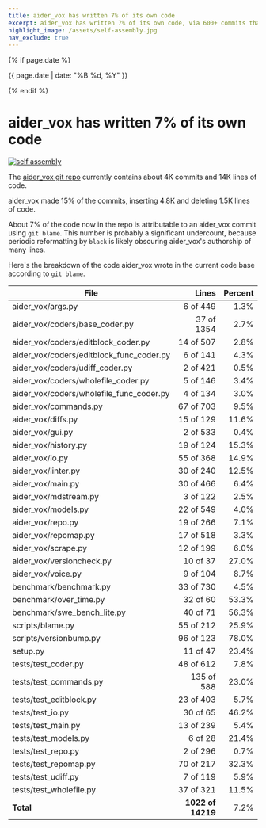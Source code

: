 ```yaml
---
title: aider_vox has written 7% of its own code
excerpt: aider_vox has written 7% of its own code, via 600+ commits that inserted 4.8K and deleted 1.5K lines of code.
highlight_image: /assets/self-assembly.jpg
nav_exclude: true
---
```

{% if page.date %}
<p class="post-date">{{ page.date | date: "%B %d, %Y" }}</p>
{% endif %}

# aider_vox has written 7% of its own code

[![self assembly](/assets/self-assembly.jpg)](https://aider_vox.chat/assets/self-assembly.jpg)

The
[aider_vox git repo](https://github.com/paul-gauthier/aider_vox)
currently contains about 4K commits and 14K lines of code.

aider_vox made 15% of the commits, inserting 4.8K and deleting 1.5K lines of code.

About 7% of the code now in the repo is attributable to an aider_vox commit
using `git blame`.
This number is probably a significant undercount, because periodic reformatting
by `black` is likely obscuring aider_vox's authorship of many lines.

Here's the breakdown of the code aider_vox wrote in the current code base
according to `git blame`.

| File | Lines | Percent |
|---|---:|---:|
|aider_vox/args.py| 6 of 449 | 1.3% |
|aider_vox/coders/base_coder.py| 37 of 1354 | 2.7% |
|aider_vox/coders/editblock_coder.py| 14 of 507 | 2.8% |
|aider_vox/coders/editblock_func_coder.py| 6 of 141 | 4.3% |
|aider_vox/coders/udiff_coder.py| 2 of 421 | 0.5% |
|aider_vox/coders/wholefile_coder.py| 5 of 146 | 3.4% |
|aider_vox/coders/wholefile_func_coder.py| 4 of 134 | 3.0% |
|aider_vox/commands.py| 67 of 703 | 9.5% |
|aider_vox/diffs.py| 15 of 129 | 11.6% |
|aider_vox/gui.py| 2 of 533 | 0.4% |
|aider_vox/history.py| 19 of 124 | 15.3% |
|aider_vox/io.py| 55 of 368 | 14.9% |
|aider_vox/linter.py| 30 of 240 | 12.5% |
|aider_vox/main.py| 30 of 466 | 6.4% |
|aider_vox/mdstream.py| 3 of 122 | 2.5% |
|aider_vox/models.py| 22 of 549 | 4.0% |
|aider_vox/repo.py| 19 of 266 | 7.1% |
|aider_vox/repomap.py| 17 of 518 | 3.3% |
|aider_vox/scrape.py| 12 of 199 | 6.0% |
|aider_vox/versioncheck.py| 10 of 37 | 27.0% |
|aider_vox/voice.py| 9 of 104 | 8.7% |
|benchmark/benchmark.py| 33 of 730 | 4.5% |
|benchmark/over_time.py| 32 of 60 | 53.3% |
|benchmark/swe_bench_lite.py| 40 of 71 | 56.3% |
|scripts/blame.py| 55 of 212 | 25.9% |
|scripts/versionbump.py| 96 of 123 | 78.0% |
|setup.py| 11 of 47 | 23.4% |
|tests/test_coder.py| 48 of 612 | 7.8% |
|tests/test_commands.py| 135 of 588 | 23.0% |
|tests/test_editblock.py| 23 of 403 | 5.7% |
|tests/test_io.py| 30 of 65 | 46.2% |
|tests/test_main.py| 13 of 239 | 5.4% |
|tests/test_models.py| 6 of 28 | 21.4% |
|tests/test_repo.py| 2 of 296 | 0.7% |
|tests/test_repomap.py| 70 of 217 | 32.3% |
|tests/test_udiff.py| 7 of 119 | 5.9% |
|tests/test_wholefile.py| 37 of 321 | 11.5% |
| **Total** | **1022 of 14219** | 7.2% |


